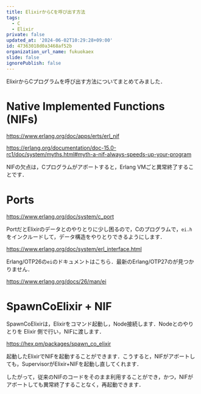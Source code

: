 ```yaml
---
title: ElixirからCを呼び出す方法
tags:
  - C
  - Elixir
private: false
updated_at: '2024-06-02T10:29:28+09:00'
id: 47363018d0a3468af52b
organization_url_name: fukuokaex
slide: false
ignorePublish: false
---
```

ElixirからCプログラムを呼び出す方法についてまとめてみました．

# Native Implemented Functions (NIFs)

https://www.erlang.org/doc/apps/erts/erl_nif

https://erlang.org/documentation/doc-15.0-rc1/doc/system/myths.html#myth-a-nif-always-speeds-up-your-program

NIFの欠点は，Cプログラムがアボートすると，Erlang VMごと異常終了することです．

# Ports

https://www.erlang.org/doc/system/c_port

PortだとElixirのデータとのやりとりに少し困るので，Cのプログラムで，`ei.h` をインクルードして，データ構造をやりとりできるようにします．

https://www.erlang.org/doc/system/erl_interface.html

Erlang/OTP26の`ei`のドキュメントはこちら．最新のErlang/OTP27のが見つかりません．

https://www.erlang.org/docs/26/man/ei

# SpawnCoElixir + NIF

SpawnCoElixirは，Elixirをコマンド起動し，Node接続します．Nodeとのやりとりを Elixir 側で行い，NIFに渡します．

https://hex.pm/packages/spawn_co_elixir

起動したElixirでNIFを起動することができます．こうすると，NIFがアボートしても，SupervisorがElixir+NIFを起動し直してくれます．

したがって，従来のNIFのコードをそのまま利用することができ，かつ，NIFがアボートしても異常終了することなく，再起動できます．
